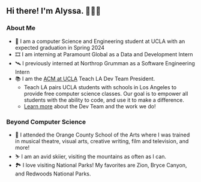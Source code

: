 ## Hi there! I'm Alyssa. 👩🏻‍💻

### About Me
* 🌱 I am a computer Science and Engineering student at UCLA with an expected graduation in Spring 2024
* 🎞️ I am interning at Paramount Global as a Data and Development Intern
* 🛰️ I previously interned at Northrop Grumman as a Software Engineering Intern
* 📚 I am the [ACM at UCLA](https://github.com/uclaacm) Teach LA Dev Team President.
  * Teach LA pairs UCLA students with schools in Los Angeles to provide free computer science classes. Our goal is to empower all students with the ability to code, and use it to make a difference.
  * [Learn more](https://teachla.uclaacm.com/dev) about the Dev Team and the work we do!

### Beyond Computer Science
* 🎨 I attended the Orange County School of the Arts where I was trained in musical theatre, visual arts, creative writing, film and television, and more!
* ⛷️ I am an avid skiier, visiting the mountains as often as I can.
* 🏞️ I love visiting National Parks! My favorites are Zion, Bryce Canyon, and Redwoods National Parks.

<!--
**ajtadeo/ajtadeo** is a ✨ _special_ ✨ repository because its `README.md` (this file) appears on your GitHub profile.

Here are some ideas to get you started:

- 🔭 I’m currently working on ...
- 🌱 I’m currently learning ...
- 👯 I’m looking to collaborate on ...
- 🤔 I’m looking for help with ...
- 💬 Ask me about ...
- 📫 How to reach me: ...
- 😄 Pronouns: ...
- ⚡ Fun fact: ...
-->
